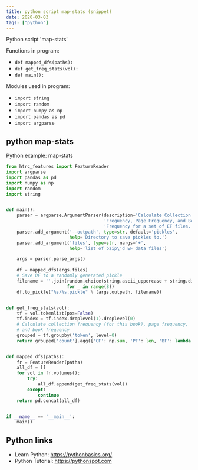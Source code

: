 ```yaml
---
title: python script map-stats (snippet)
date: 2020-03-03
tags: ["python"]
---
```

Python script 'map-stats'

Functions in program: 
* `def mapped_dfs(paths):`
* `def get_freq_stats(vol):`
* `def main():`

Modules used in program: 
* `import string`
* `import random`
* `import numpy as np`
* `import pandas as pd`
* `import argparse`

## python map-stats

Python example: map-stats

```python
from htrc_features import FeatureReader
import argparse
import pandas as pd
import numpy as np
import random
import string


def main():
    parser = argparse.ArgumentParser(description='Calculate Collection '
                                     'Frequency, Page Frequency, and Book '
                                     'Frequency for a set of EF files.')
    parser.add_argument('--outpath', type=str, default='pickles',
                        help='Directory to save pickles to.')
    parser.add_argument('files', type=str, nargs='+',
                        help='list of bzip\'d EF data files')

    args = parser.parse_args()
    
    df = mapped_dfs(args.files)
    # Save DF to a randomly generated pickle
    filename = ''.join(random.choice(string.ascii_uppercase + string.digits)
                       for _ in range(8))
    df.to_pickle("%s/%s.pickle" % (args.outpath, filename))


def get_freq_stats(vol):
    tf = vol.tokenlist(pos=False)
    tf.index = tf.index.droplevel(1).droplevel(0)
    # Calculate collection frequency (for this book), page frequency,
    # and book frequency
    grouped = tf.groupby('token', level=0)
    return grouped['count'].agg({'CF': np.sum, 'PF': len, 'BF': lambda x: 1})


def mapped_dfs(paths):
    fr = FeatureReader(paths)
    all_df = []
    for vol in fr.volumes():
        try:
            all_df.append(get_freq_stats(vol))
        except:
            continue
    return pd.concat(all_df)


if __name__ == '__main__':
    main()


```

## Python links

- Learn Python: https://pythonbasics.org/
- Python Tutorial: https://pythonspot.com
